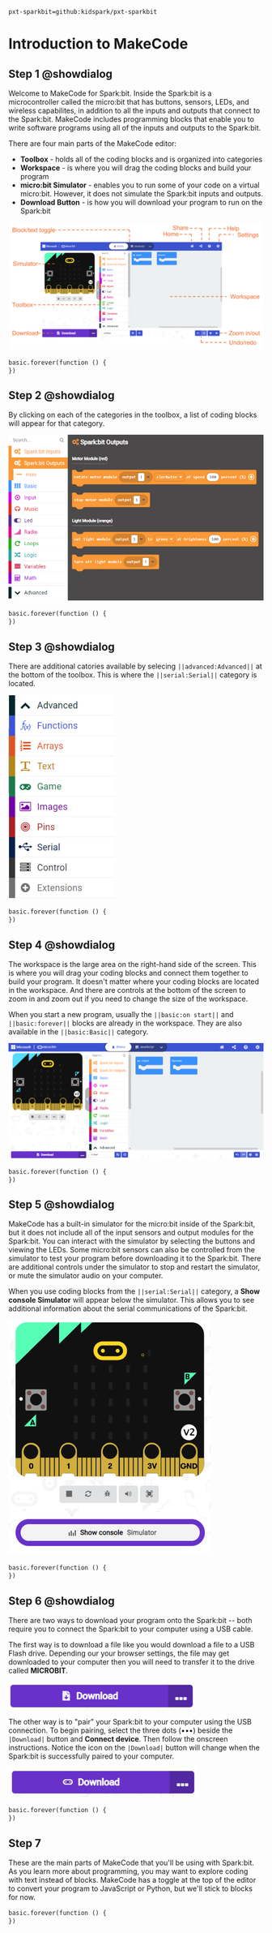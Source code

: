 ```package
pxt-sparkbit=github:kidspark/pxt-sparkbit
```

# Introduction to MakeCode

## Step 1 @showdialog

Welcome to MakeCode for Spark:bit. Inside the Spark:bit is a microcontroller called the micro:bit that has buttons, sensors, LEDs, and wireless capabilites, in addition to all the inputs and outputs that connect to the Spark:bit. MakeCode includes programming blocks that enable you to write software programs using all of the inputs and outputs to the Spark:bit.

There are four main parts of the MakeCode editor:
* **Toolbox** - holds all of the coding blocks and is organized into categories
* **Workspace** - is where you will drag the coding blocks and build your program
* **micro:bit Simulator** - enables you to run some of your code on a virtual micro:bit. However, it does not simulate the Spark:bit inputs and outputs.
* **Download Button** - is how you will download your program to run on the Spark:bit

![MakeCode screen](https://raw.githubusercontent.com/KidSpark/tutorials/master/assets/1-2-makecode-screen-labeled.png)

```blocks
basic.forever(function () {
})
```
## Step 2 @showdialog

By clicking on each of the categories in the toolbox, a list of coding blocks will appear for that category.

![sparkbitO menu](https://raw.githubusercontent.com/KidSpark/tutorials/master/assets/1-2-makecode-sparkbitO.png)

```blocks
basic.forever(function () {
})
```

## Step 3 @showdialog

There are additional catories available by selecing ``||advanced:Advanced||`` at the bottom of the toolbox. This is where the ``||serial:Serial||`` category is located.

![Advanced categories](https://raw.githubusercontent.com/KidSpark/tutorials/master/assets/1-2-makecode-toolbox-advanced.png)

```blocks
basic.forever(function () {
})
```

## Step 4 @showdialog

The workspace is the large area on the right-hand side of the screen. This is where you will drag your coding blocks and connect them together to build your program. It doesn't matter where your coding blocks are located in the workspace. And there are controls at the bottom of the screen to zoom in and zoom out if you need to change the size of the workspace.

When you start a new program, usually the ``||basic:on start||`` and ``||basic:forever||`` blocks are already in the workspace. They are also available in the ``||basic:Basic||`` category.

![MakeCode screen](https://raw.githubusercontent.com/KidSpark/tutorials/master/assets/1-2-makecode-whole-screen.png)

```blocks
basic.forever(function () {
})
```

## Step 5 @showdialog

MakeCode has a built-in simulator for the micro:bit inside of the Spark:bit, but it does not include all of the input sensors and output modules for the Spark:bit. You can interact with the simulator by selecting the buttons and viewing the LEDs. Some micro:bit sensors can also be controlled from the simulator to test your program before downloading it to the Spark:bit. There are additional controls under the simulator to stop and restart the simulator, or mute the simulator audio on your computer.  

When you use coding blocks from the ``||serial:Serial||`` category, a **Show console Simulator** will appear below the simulator. This allows you to see additional information about the serial communications of the Spark:bit.

![micro:bit simulator](https://raw.githubusercontent.com/KidSpark/tutorials/master/assets/1-2-makecode-show-console.png)

```blocks
basic.forever(function () {
})
```

## Step 6 @showdialog

There are two ways to download your program onto the Spark:bit -- both require you to connect the Spark:bit to your computer using a USB cable.

The first way is to download a file like you would download a file to a USB Flash drive. Depending our your browser settings, the file may get downloaded to your computer then you will need to transfer it to the drive called **MICROBIT**.

![Download](https://raw.githubusercontent.com/KidSpark/tutorials/master/assets/1-2-makecode-download.png)

The other way is to "pair" your Spark:bit to your computer using the USB connection. To begin pairing, select the three dots (•••) beside the ``|Download|`` button and **Connect device**. Then follow the onscreen instructions. Notice the icon on the ``|Download|`` button will change when the Spark:bit is successfully paired to your computer.

![USB pairing](https://raw.githubusercontent.com/KidSpark/tutorials/master/assets/1-2-makecode-webusb.png)

```blocks
basic.forever(function () {
})
```

## Step 7

These are the main parts of MakeCode that you'll be using with Spark:bit. As you learn more about programming, you may want to explore coding with text instead of blocks. MakeCode has a toggle at the top of the editor to convert your program to JavaScript or Python, but we'll stick to blocks for now.

```blocks
basic.forever(function () {
})
```